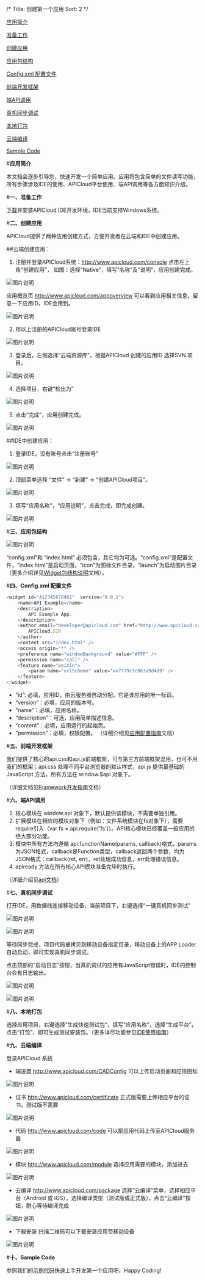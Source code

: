 /*
Title: 创建第一个应用
Sort: 2
*/

[应用简介](#1)

[准备工作](#2)

[创建应用](#3)

[应用包结构](#4)

[Config.xml 配置文件](#5)

[前端开发框架](#6)

[端API调用](#7)

[真机同步调试](#8)

[本地打包](#10)

[云端编译](#11)

[Sample Code](#12)

#**应用简介**<div id="1"></div>
    
本文档会逐步引导您，快速开发一个简单应用。应用将包含简单的文件读写功能，所有步骤涉及IDE的使用、APICloud平台使用、端API调用等各方面知识介绍。

#**一、准备工作**<div id="2"></div>

[下载](http://apicloud.com/dev)并安装APICloud IDE开发环境，IDE当前支持Windows系统。

#**二、创建应用**<div id="3"></div>

APICloud提供了两种应用创建方式，方便开发者在云端和IDE中创建应用。

##云端创建应用：

1) 注册并登录APICloud系统：http://www.apicloud.com/console 点击左上角“创建应用”，
如图：选择“Native”，填写“名称”及“说明”，应用创建完成。

![图片说明](/img/docImage/120.jpg)

应用概览页 http://www.apicloud.com/appoverview 可以看到应用相关信息，留意一下应用ID，IDE会用到。

![图片说明](/img/docImage/121.png)

2) 用以上注册的APICloud账号登录IDE

![图片说明](/img/docImage/122.png) 

3) 登录后，左侧选择“云端资源库”，根据APICloud 创建的应用ID 选择SVN 项目。

![图片说明](/img/docImage/124.jpg) 

4) 选择项目，右键“检出为”

![图片说明](/img/docImage/125.png)  

5) 点击“完成”，应用创建完成。

![图片说明](/img/docImage/126.png)  

##IDE中创建应用：

1) 登录IDE，没有账号点击“注册账号”

![图片说明](/img/docImage/127.png)

2) 顶部菜单选择 “文件” → “新建” → “创建APICloud项目”。

![图片说明](/img/docImage/128.jpg)  

3) 填写“应用名称”，“应用说明”，点击完成，即完成创建。

![图片说明](/img/docImage/129.png)

#**三、应用包结构**<div id="4"></div>

![图片说明](/img/docImage/130.png)

“config.xml”和 “index.html” 必须包含，其它均为可选。“config.xml”是配置文件，“index.html”是启动页面，“icon”为图标文件目录，“launch”为启动图片目录（更多介绍详见[Widget包结构说明](/APICloud/技术专题/widget-package-structure-manual)文档）。

#**四、Config.xml 配置文件**<div id="5"></div>

```js
<widget id="A12345678901"  version="0.0.1">
    <name>API Example</name>
    <description>
        API Example App.
    </description>
    <author email="developer@apicloud.com" href="http://www.apicloud.com">
        APICloud.SIR
    </author>
    <content src="index.html" />
    <access origin="*" />
    <preference name="windowBackground" value="#FFF" />
    <permission name="call" />
    <feature name="weiXin">
		<param name="urlScheme" value="wx7779c7c063a9d4d9" />
	</feature>
</widget>
```

- “id”: 必填，应用ID，由云服务器自动分配。它是该应用的唯一标识。
- “version”：必填，应用的版本号。
- “name”：必填，应用名称。
- “description”：可选，应用简单描述信息。
- “content”：必填，应用运行的起始页。
- “permission”：必填，权限配置。
（详细介绍见[应用配置指南](/APICloud/技术专题/app-config-manual)文档）

#**五、前端开发框架**<div id="6"></div>

我们提供了核心的api.css和api.js前端框架，可与第三方前端框架混用，也可不用我们的框架；api.css 处理不同平台浏览器的默认样式，api.js 提供最基础的 JavaScript 方法，所有方法在 window.$api 对象下。

（详细文档见[Framework开发指南](/APICloud/技术专题/framework-dev-guide)文档）

#**六、端API调用**<div id="7"></div>
1. 核心模块在 window.api 对象下，默认提供该模块，不需要单独引用。
1. 扩展模块在相应的模块对象下（例如：文件系统模块在fs对象下），需要require引入（var fs = api.require('fs')）。API核心模块已经覆盖一般应用的绝大部分功能。
1. 模块中所有方法均遵循 api.functionName(params, callback)格式，params为JSON格式，callback是Function类型，callback返回两个参数，均为JSON格式：callback(ret, err)，ret处理成功信息，err处理错误信息。
1. apiready 方法在所有核心API模块准备完毕时执行。

（详细介绍见[api文档](http://docs.apicloud.com/%E7%AB%AFAPI/api)）

#**七、真机同步调试**<div id="8"></div>

打开IDE，用数据线连接移动设备，当前项目下，右键选择“一键真机同步测试”
 
![图片说明](/img/docImage/131.png)

![图片说明](/img/docImage/134.png)

等待同步完成，项目代码被拷贝到移动设备指定目录，移动设备上的APP Loader自动启动，即可实现真机同步调试。

点击顶部的“启动日志”按钮，当真机调试的应用有JavaScript错误时，IDE的控制台会有日志输出。
 
![图片说明](/img/docImage/135.jpg)

![图片说明](/img/docImage/136.png) 


#**八、本地打包**<div id="10"></div>

选择应用项目，右键选择“生成快速测试包”，填写“应用名称”，选择“生成平台”，点击“打包”，即可生成测试安装包。（更多详尽功能参见[IDE使用指南](/APICloud/ide-dev-guide)）

#**九、云端编译**<div id="11"></div>

登录APICloud 系统

- 端设置 http://www.apicloud.com/CADConfig
可以上传启动页面和应用图标

![图片说明](/img/docImage/138.png) 

- 证书 http://www.apicloud.com/certificate
正式版需要上传相应平台的证书，测试版不需要
 
![图片说明](/img/docImage/140.png) 

- 代码 http://www.apicloud.com/code
可以把应用代码上传至APICloud服务器
 
![图片说明](/img/docImage/139.png) 

- 模块 http://www.apicloud.com/module
选择应用需要的模块，添加进去

![图片说明](/img/docImage/141.png) 

- 云编译 http://www.apicloud.com/package
选择“云编译”菜单，选择相应平台（Android 或 iOS），选择编译类型（测试版或正式版），点击“云编译”按钮，耐心等待编译完成

![图片说明](/img/docImage/142.png)  

- 下载安装
扫描二维码可以下载安装应用至移动设备

![图片说明](/img/docImage/143.png)  

#**十、Sample Code**<div id="12"></div>

参照我们的[示例代码](http://resource.apicloud.com/samples/Samples.zip)快速上手开发第一个应用吧，Happy Coding!

